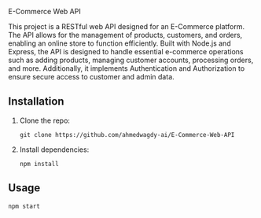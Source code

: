 E-Commerce Web API

This project is a RESTful web API designed for an E-Commerce platform. The API allows for the management of products, customers, and orders, enabling an online store to function efficiently. Built with Node.js and Express, the API is designed to handle essential e-commerce operations such as adding products, managing customer accounts, processing orders, and more.
Additionally, it implements Authentication and Authorization to ensure secure access to customer and admin data.


## Installation

1. Clone the repo:
   ```
   git clone https://github.com/ahmedwagdy-ai/E-Commerce-Web-API
2. Install dependencies:
   ```
   npm install
   
## Usage
```
npm start
